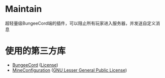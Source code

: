 # Maintain
超轻量级BungeeCord端的插件，可以阻止所有玩家进入服务器，并发送自定义消息

# 使用的第三方库
* [BungeeCord](https://github.com/SpigotMC/BungeeCord) ([License](https://github.com/SpigotMC/BungeeCord/blob/master/LICENSE))
* [MineConfiguration](https://github.com/CarmJos/MineConfiguration) ([GNU Lesser General Public License](https://www.gnu.org/licenses/lgpl-3.0.zh-cn.html))